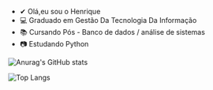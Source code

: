 - ✔ Olá,eu sou o Henrique
- 💻  Graduado em Gestão Da Tecnologia Da Informação
- 📚  Cursando Pós - Banco de dados / análise de sistemas
- 📷  Estudando Python
  


![Anurag's GitHub stats](https://github-readme-stats.vercel.app/api?username=riquevianna93&show_icons=true&theme=synthwave)

![Top Langs](https://github-readme-stats.vercel.app/api/top-langs/?username=riquevianna93&hide_progress=true)
